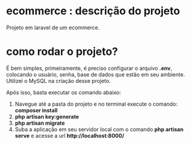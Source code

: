 # ecommerce : descrição do projeto

Projeto em laravel de um ecommerce.

# como rodar o projeto?

É bem simples, primeiramente, é preciso configurar o arquivo <b>.env</b>, colocando o usuário, senha, base de dados que estão em seu ambiente. Utilizei o MySQL na criação desse projeto.

Após isso, basta executar os comando abaixo:

1. Navegue até a pasta do projeto e no terminal execute o comando: <b>composer install</b>
1. <b>php artisan key:generate</b>
2. <b>php artisan migrate</b>
3. Suba a aplicação em seu servidor local com o comando <b>php artisan serve</b> e acesse a url <b>http://localhost:8000/</b>

